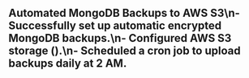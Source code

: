 ## Automated MongoDB Backups to AWS S3\n- Successfully set up automatic encrypted MongoDB backups.\n- Configured AWS S3 storage ().\n- Scheduled a cron job to upload backups daily at 2 AM.
